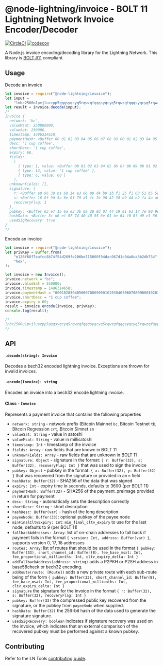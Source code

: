 # @node-lightning/invoice - BOLT 11 Lightning Network Invoice Encoder/Decoder

[![CircleCI](https://circleci.com/gh/altangent/node-lightning/tree/master.svg?style=shield)](https://circleci.com/gh/altangent/node-lightning/tree/master)
[![codecov](https://codecov.io/gh/altangent/node-lightning/branch/master/graph/badge.svg)](https://codecov.io/gh/altangent/node-lightning)

A Node.js invoice encoding/decoding library for the Lightning Network. This library is [BOLT #11](https://github.com/lightningnetwork/lightning-rfc/blob/master/11-payment-encoding.md) compliant.

## Usage

Decode an invoice

```javascript
let invoice = require("@node-lightning/invoice");
let input =
    "lnbc2500u1pvjluezpp5qqqsyqcyq5rqwzqfqqqsyqcyq5rqwzqfqqqsyqcyq5rqwzqfqypqdq5xysxxatsyp3k7enxv4jsxqzpuaztrnwngzn3kdzw5hydlzf03qdgm2hdq27cqv3agm2awhz5se903vruatfhq77w3ls4evs3ch9zw97j25emudupq63nyw24cg27h2rspfj9srp";
let result = invoice.decode(input);
/*
Invoice {
  network: 'bc',
  valueMsat: 250000000,
  valueSat: 250000,
  timestamp: 1496314658,
  paymentHash: <Buffer 00 01 02 03 04 05 06 07 08 09 00 01 02 03 04 05 06 07 08 09 00 01 02 03 04 05 06 07 08 09 01 02>,
  desc: '1 cup coffee',
  shortDesc: '1 cup coffee',
  expiry: 60,
  fields:
    [
      { type: 1, value: <Buffer 00 01 02 03 04 05 06 07 08 09 00 01 02 03 04 05 06 07 08 09 00 01 02 03 04 05 06 07 08 09 01 02> },
      { type: 13, value: '1 cup coffee' },
      { type: 6, value: 60 }
    ],
  unknownFields: [],
  signature: {
    r: <Buffer e8 96 39 ba 68 14 e3 66 89 d4 b9 1b f1 25 f1 03 51 b5 5d a0 57 b0 06 47 a8 da ba eb 8a 90 c9 5f>,
    s: <Buffer 16 0f 9d 5a 6e 0f 79 d1 fc 2b 96 42 38 b9 44 e2 fa 4a a6 77 c6 f0 20 d4 66 47 2a b8 42 bd 75 0e>,
    recoveryFlag: 1
  },
  pubkey: <Buffer 03 e7 15 6a e3 3b 0a 20 8d 07 44 19 91 63 17 7e 90 9e 80 17 6e 55 d9 7a 2f 22 1e de 0f 93 4d d9 ad>,
  hashData: <Buffer 3c d6 ef 07 74 40 40 55 6e 01 be 64 f6 8f d9 e1 56 5f b4 7d 78 c4 23 08 b1 ee 00 5a ca 5a 0d 86>,
  usedSigRecovery: true
}
*/
```

Encode an invoice

```javascript
let invoice = require("@node-lightning/invoice");
let privKey = Buffer.from(
    "e126f68f7eafcc8b74f54d269fe206be715000f94dac067d1c04a8ca3b2db734",
    "hex",
);

let invoice = new Invoice();
invoice.network = "bc";
invoice.valueSat = 250000;
invoice.timestamp = 1496314658;
invoice.paymentHash = "0001020304050607080900010203040506070809000102030405060708090102";
invoice.shortDesc = "1 cup coffee";
invoice.expiry = 60;
result = invoice.encode(invoice, privKey);
console.log(result);

/*
lnbc2500u1pvjluezpp5qqqsyqcyq5rqwzqfqqqsyqcyq5rqwzqfqqqsyqcyq5rqwzqfqypqdq5xysxxatsyp3k7enxv4jsxqzpuaztrnwngzn3kdzw5hydlzf03qdgm2hdq27cqv3agm2awhz5se903vruatfhq77w3ls4evs3ch9zw97j25emudupq63nyw24cg27h2rspfj9srp
*/
```

## API

#### `.decode(string): Invoice`

Decodes a bech32 encoded lightning invoice. Exceptions are thrown for invalid invoices.

#### `.encode(Invoice): string`

Encodes an invoice into a bech32 encode lightning invoice.

#### Class - `Invoice`

Represents a payment invoice that contains the following properties

-   `network: string` - network prefix (Bitcoin Mainnet `bc`, Bitcoin Testnet `tb`, Bitcoin Regression `crt`, Bitcoin Simnet `sm`
-   `valueSat: String` - value in satoshi
-   `valueMsat: String` - value in millisatoshi
-   `timestamp: Int` - timestamp of the invoice
-   `fields: Array` - raw fields that are known in BOLT 11
-   `unknownFields: Array` - raw fields that are unknown in BOLT 11
-   `signature: Object` - signature in the format: `{ r: Buffer(32), s: Buffer(32), recoveryFlag: Int }` that was used to sign the invoice
-   `pubkey: Object` - pubkey in the format: `{ x: Buffer(32), y: Buffer(32) }` that was recovered from the signature or provided in an `n` field
-   `hashData: Buffer(32)` - SHA256 of the data that was signed
-   `expiry: Int` - expiry time in seconds, defaults to 3600 (per BOLT 11)
-   `paymentHash: Buffer(32)` - SHA256 of the payment_preimage provided in return for payment
-   `desc: String` - automatically sets the description correctly
-   `shortDesc: String` - short description
-   `hashDesc: Buffer(var)` - hash of the long description
-   `payeeNode: Buffer(33)`: optional pubkey of the payee node
-   `minFinalCltvExpiry: Int`: `min_final_cltv_expiry` to use for the last node, defaults to 9 (per BOLT 11)
-   `fallbackAddresses: Array`: list of on-chain addresses to fall back if payment fails in the format `{ version: Int, address: Buffer(var) }`, supports version 0, 17, 18 addresses
-   `routes: Array`: list of routes that should be used in the format `{ pubkey: Buffer(33), short_channel_id: Buffer(8), fee_base_msat: Int, fee_proportional_millionths: Int, cltv_expiry_delta: Int }`
-   `addFallbackAddress(address: string)` adds a P2PKH or P2SH address in base58check or bech32 encoding.
-   `addRoute(route: [Route])` adds a new private route with each sub-route being of the form `{ pubkey: Buffer(33), short_channel_id: Buffer(8), fee_base_msat: Int, fee_proportional_millionths: Int, cltv_expiry_delta: Int }`
-   `signature` the signature for the invoice in the format `{ r: Buffer(32), s: Buffer(32), recoveryFlag: Int }`
-   `pubkey: Buffer(33)` the compressed public key recovered from the signature, or the pubkey from `payeeNode` when supplied.
-   `hashData: Buffer(32)` the 256-bit hash of the data used to generate the signature signature.
-   `usedSigRecovery: boolean` indicates if signature recovery was used on the invoice, which indicates that an external comparison of the recovered pubkey must be performed against a known pubkey.

## Contributing

Refer to the LN Tools [contributing guide](https://github.com/altangent/node-lightning/blob/master/CONTRIBUTING.md).
